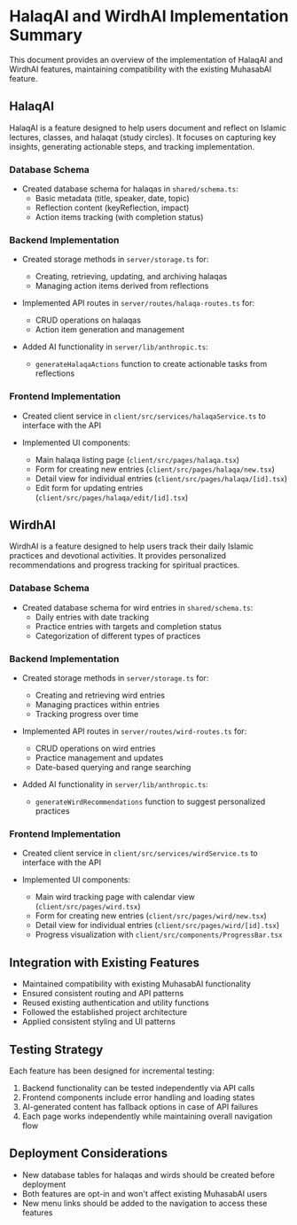 # HalaqAI and WirdhAI Implementation Summary

This document provides an overview of the implementation of HalaqAI and WirdhAI features, maintaining compatibility with the existing MuhasabAI feature.

## HalaqAI

HalaqAI is a feature designed to help users document and reflect on Islamic lectures, classes, and halaqat (study circles). It focuses on capturing key insights, generating actionable steps, and tracking implementation.

### Database Schema

- Created database schema for halaqas in `shared/schema.ts`:
  - Basic metadata (title, speaker, date, topic)
  - Reflection content (keyReflection, impact)
  - Action items tracking (with completion status)

### Backend Implementation

- Created storage methods in `server/storage.ts` for:
  - Creating, retrieving, updating, and archiving halaqas
  - Managing action items derived from reflections
  
- Implemented API routes in `server/routes/halaqa-routes.ts` for:
  - CRUD operations on halaqas
  - Action item generation and management
  
- Added AI functionality in `server/lib/anthropic.ts`:
  - `generateHalaqaActions` function to create actionable tasks from reflections

### Frontend Implementation

- Created client service in `client/src/services/halaqaService.ts` to interface with the API

- Implemented UI components:
  - Main halaqa listing page (`client/src/pages/halaqa.tsx`)
  - Form for creating new entries (`client/src/pages/halaqa/new.tsx`)
  - Detail view for individual entries (`client/src/pages/halaqa/[id].tsx`)
  - Edit form for updating entries (`client/src/pages/halaqa/edit/[id].tsx`)

## WirdhAI

WirdhAI is a feature designed to help users track their daily Islamic practices and devotional activities. It provides personalized recommendations and progress tracking for spiritual practices.

### Database Schema

- Created database schema for wird entries in `shared/schema.ts`:
  - Daily entries with date tracking
  - Practice entries with targets and completion status
  - Categorization of different types of practices

### Backend Implementation

- Created storage methods in `server/storage.ts` for:
  - Creating and retrieving wird entries
  - Managing practices within entries
  - Tracking progress over time
  
- Implemented API routes in `server/routes/wird-routes.ts` for:
  - CRUD operations on wird entries
  - Practice management and updates
  - Date-based querying and range searching
  
- Added AI functionality in `server/lib/anthropic.ts`:
  - `generateWirdRecommendations` function to suggest personalized practices

### Frontend Implementation

- Created client service in `client/src/services/wirdService.ts` to interface with the API

- Implemented UI components:
  - Main wird tracking page with calendar view (`client/src/pages/wird.tsx`)
  - Form for creating new entries (`client/src/pages/wird/new.tsx`)
  - Detail view for individual entries (`client/src/pages/wird/[id].tsx`)
  - Progress visualization with `client/src/components/ProgressBar.tsx`

## Integration with Existing Features

- Maintained compatibility with existing MuhasabAI functionality
- Ensured consistent routing and API patterns
- Reused existing authentication and utility functions
- Followed the established project architecture
- Applied consistent styling and UI patterns

## Testing Strategy

Each feature has been designed for incremental testing:

1. Backend functionality can be tested independently via API calls
2. Frontend components include error handling and loading states
3. AI-generated content has fallback options in case of API failures
4. Each page works independently while maintaining overall navigation flow

## Deployment Considerations

- New database tables for halaqas and wirds should be created before deployment
- Both features are opt-in and won't affect existing MuhasabAI users
- New menu links should be added to the navigation to access these features 